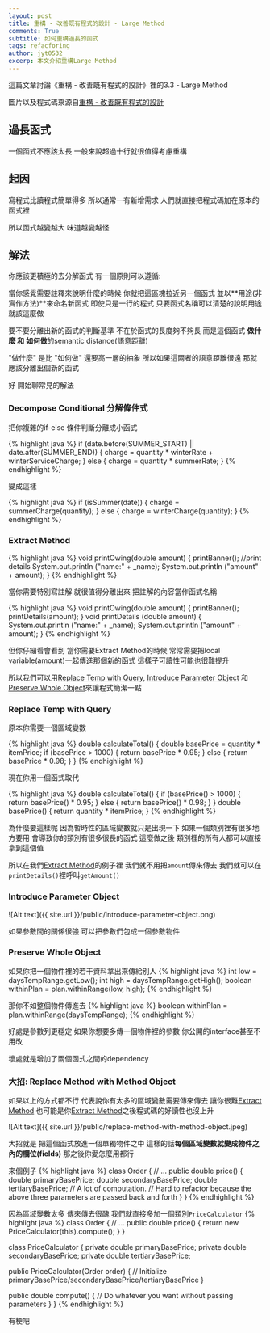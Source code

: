 ```yaml
---
layout: post
title: 重構 - 改善既有程式的設計 - Large Method
comments: True
subtitle: 如何重構過長的函式
tags: refacforing
author: jyt0532
excerp: 本文介紹重構Large Method
---
```


這篇文章討論《重構 - 改善既有程式的設計》裡的3.3 - Large Method

圖片以及程式碼來源自[重構 - 改善既有程式的設計](https://www.tenlong.com.tw/products/9789861547534)


## 過長函式

一個函式不應該太長 一般來說超過十行就很值得考慮重構

## 起因 

寫程式比讀程式簡單得多 所以通常一有新增需求 人們就直接把程式碼加在原本的函式裡 

所以函式越變越大 味道越變越怪

## 解法

你應該更積極的去分解函式 有一個原則可以遵循: 

當你感覺需要註釋來說明什麼的時候 你就把這區塊拉近另一個函式 並以**用途(非實作方法)**來命名新函式 即使只是一行的程式 只要函式名稱可以清楚的說明用途 就該這麼做

要不要分離出新的函式的判斷基準 不在於函式的長度夠不夠長 而是這個函式 **做什麼 和 如何做**的semantic distance(語意距離)

"做什麼" 是比 "如何做" 還要高一層的抽象 所以如果這兩者的語意距離很遠 那就應該分離出個新的函式

好 開始聊常見的解法

### Decompose Conditional 分解條件式

把你複雜的if-else 條件判斷分離成小函式

{% highlight java %}
if (date.before(SUMMER_START) || date.after(SUMMER_END)) {
  charge = quantity * winterRate + winterServiceCharge;
}
else {
  charge = quantity * summerRate;
}
{% endhighlight %}

變成這樣

{% highlight java %}
if (isSummer(date)) {
  charge = summerCharge(quantity);
}
else {
  charge = winterCharge(quantity);
}
{% endhighlight %}

### Extract Method

{% highlight java %}
void printOwing(double amount) {
  printBanner();
  //print details
  System.out.println ("name:" + _name);
  System.out.println ("amount" + amount);
}
{% endhighlight %}

當你需要特別寫註解 就很值得分離出來 把註解的內容當作函式名稱

{% highlight java %}
void printOwing(double amount) {
  printBanner();
  printDetails(amount);
}
void printDetails (double amount) {
  System.out.println ("name:" + _name);
  System.out.println ("amount" + amount);
}
{% endhighlight %}

但你仔細看會看到 當你需要Extract Method的時候 常常需要把local variable(amount)一起傳進那個新的函式 這樣子可讀性可能也很難提升 

所以我們可以用[Replace Temp with Query](#replace-temp-with-query), [Introduce Parameter Object](#introduce-parameter-object) 和 [Preserve Whole Object](#preserve-whole-object)來讓程式簡潔一點


### Replace Temp with Query

原本你需要一個區域變數 

{% highlight java %}
double calculateTotal() {
  double basePrice = quantity * itemPrice;
  if (basePrice > 1000) {
    return basePrice * 0.95;
  }
  else {
    return basePrice * 0.98;
  }
}
{% endhighlight %}

現在你用一個函式取代

{% highlight java %}
double calculateTotal() {
  if (basePrice() > 1000) {
    return basePrice() * 0.95;
  }
  else {
    return basePrice() * 0.98;
  }
}
double basePrice() {
  return quantity * itemPrice;
}
{% endhighlight %}

為什麼要這樣呢 因為暫時性的區域變數就只是出現一下 如果一個類別裡有很多地方要用 會導致你的類別有很多很長的函式 這麼做之後 類別裡的所有人都可以直接拿到這個值

所以在我們[Extract Method](#extract-method)的例子裡 我們就不用把`amount`傳來傳去 我們就可以在`printDetails()`裡呼叫`getAmount()`

### Introduce Parameter Object

![Alt text]({{ site.url }}/public/introduce-parameter-object.png)

如果參數間的關係很強 可以把參數們包成一個參數物件

### Preserve Whole Object

如果你把一個物件裡的若干資料拿出來傳給別人
{% highlight java %}
int low = daysTempRange.getLow();
int high = daysTempRange.getHigh();
boolean withinPlan = plan.withinRange(low, high);
{% endhighlight %}

那你不如整個物件傳進去
{% highlight java %}
boolean withinPlan = plan.withinRange(daysTempRange);
{% endhighlight %}

好處是參數列更穩定 如果你想要多傳一個物件裡的參數 你公開的interface甚至不用改

壞處就是增加了兩個函式之間的dependency

### 大招: Replace Method with Method Object

如果以上的方式都不行 代表說你有太多的區域變數需要傳來傳去 讓你很難[Extract Method](#extract-method) 也可能是你[Extract Method](#extract-method)之後程式碼的好讀性也沒上升


![Alt text]({{ site.url }}/public/replace-method-with-method-object.jpeg)

大招就是 把這個函式放進一個單獨物件之中 這樣的話**每個區域變數就變成物件之內的欄位(fields)** 那之後你愛怎麼用都行

來個例子
{% highlight java %}
class Order {
  // ...
  public double price() {
    double primaryBasePrice;
    double secondaryBasePrice;
    double tertiaryBasePrice;
    // A lot of computation.
    // Hard to refactor because the above three parameters are passed back and forth
  }
}
{% endhighlight %}

因為區域變數太多 傳來傳去很醜 我們就直接多加一個類別`PriceCalculator`
{% highlight java %}
class Order {
  // ...
  public double price() {
    return new PriceCalculator(this).compute();
  }
}

class PriceCalculator {
  private double primaryBasePrice;
  private double secondaryBasePrice;
  private double tertiaryBasePrice;
  
  public PriceCalculator(Order order) {
    // Initialize primaryBasePrice/secondaryBasePrice/tertiaryBasePrice
  }
  
  public double compute() {
    // Do whatever you want without passing parameters
  }
}
{% endhighlight %}

有梗吧

